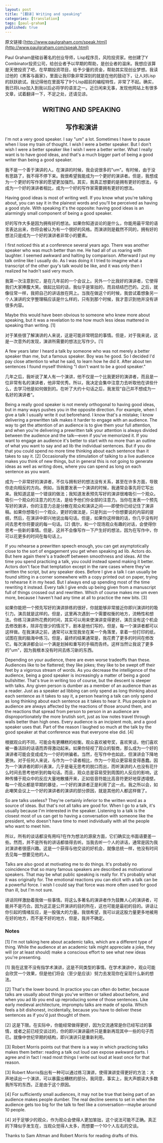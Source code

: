```yaml
---
layout: post
title: "[翻译] Writing and speaking"
categories: [translation]
tags: [paul-graham]
published: true
---
```


原文链接:[http://www.paulgraham.com/speak.html](http://www.paulgraham.com/speak.html)

Paul Graham是硅谷著名的创业导师，Lisp程序员，风险投资家。他创建了Y Combinator投资公司，给创业者予以早期的帮助，是创业者的温床。我想应该算是天使投资了吧，在早期投资项目，给予少量的资金，帮助其实现创业梦想。我读过他的《黑客与画家》，里面让我印象非常深刻的就是在他的鼓动下，让人对Lisp的跃跃欲试。我记得他在里面写了9个Lisp超前的编程特性，非常了不起。确实，我已将Lisp加入到我以后必将学的语言之一。近日闲来无事，发现他网站上有很多文章，试着翻译一下，不足之处，还请见谅。

<h2 style="text-align:center;">WRITING AND SPEAKING</h2>
<h2 style="text-align:center;">写作和演讲</h2>

I'm not a very good speaker. I say "um" a lot. Sometimes I have to pause when I lose my train of thought. I wish I were a better speaker. But I don't wish I were a better speaker like I wish I were a better writer. What I really want is to have good ideas, and that's a much bigger part of being a good writer than being a good speaker.

我不是一个善于演讲的人。在演讲的时候，我会说很多的"um"。有时候，由于没有思路了，我不得不停下来。我很希望我能成为一个更好的演讲者。但是，我想成为一个更好的写作家的愿望更加强烈。其实，我真正想要的是拥有更好的想法，与成为一个好的演讲者相比，成为一个好的写作家需要拥有更好的想法。

Having good ideas is most of writing well. If you know what you're talking about, you can say it in the plainest words and you'll be perceived as having a good style. With speaking it's the opposite: having good ideas is an alarmingly small component of being a good speaker.

好的写作大多是因为拥有好的想法。如果你知道谈论的是什么，你能用最平常的语言表达出来，你将会被认为有一个很好的风格。而演讲则是截然不同的，拥有好的想法只是成为一个好的演讲者非常小的要素。

I first noticed this at a conference several years ago. There was another speaker who was much better than me. He had all of us roaring with laughter. I seemed awkward and halting by comparison. Afterward I put my talk online like I usually do. As I was doing it I tried to imagine what a transcript of the other guy's talk would be like, and it was only then I realized he hadn't said very much.

我第一次注意到它，是在几年前的一个会议上。另外一个比我好的演讲者，它使得我们大家捧腹大笑。做起比较的话，我似乎是笨拙的，而且结结巴巴的。之后，就像往常一样，我把自己的讲话放在网上。当我在做这个的时候，我尝试着想象另一个人演讲的文字整理稿应该是什么样的，只有到那个时候，我才意识到他并没有讲很多内容。

Maybe this would have been obvious to someone who knew more about speaking, but it was a revelation to me how much less ideas mattered in speaking than writing. \[1\]

对于某些很了解演讲的人来说，这是可能非常明显的事情。但是，对于我来说，这是一次意外的发现，演讲所需要的想法比写作少。\[1\]

A few years later I heard a talk by someone who was not merely a better speaker than me, but a famous speaker. Boy was he good. So I decided I'd pay close attention to what he said, to learn how he did it. After about ten sentences I found myself thinking "I don't want to be a good speaker."

几年之后，我听说了某人有一个演讲，他不仅是一个比我更好的演讲者，而且是一位非常有名的演讲者，他非常优秀。所以，我决定会集中注意力去听取他在讲些什么，去学习他是如何做到的。在听了大约十句话之后，我发现“自己并不想成为一名好的演讲者“。

Being a really good speaker is not merely orthogonal to having good ideas, but in many ways pushes you in the opposite direction. For example, when I give a talk I usually write it out beforehand. I know that's a mistake; I know delivering a prewritten talk makes it harder to engage with an audience. The way to get the attention of an audience is to give them your full attention, and when you're delivering a prewritten talk your attention is always divided between the audience and the talk—even if you've memorized it. If you want to engage an audience it's better to start with no more than an outline of what you want to say and ad lib the individual sentences. But if you do that you could spend no more time thinking about each sentence than it takes to say it. \[2\] Occasionally the stimulation of talking to a live audience makes you think of new things, but in general this is not going to generate ideas as well as writing does, where you can spend as long on each sentence as you want.

成为一个非常好的演讲者，不仅与拥有好的想法没有关系，甚至在许多方面，导致你走向相反的方向。例如，当我要发表一个演讲的时候，我通常会事先将它写出来。我知道这是一个错误的做法；我知道发表预先写好的演讲很难吸引一个观众。吸引一个观众的注意力的方法，是给予他们你全部的注意力。当你在发表一个预先写好的演讲，你的注意力总是分散在观众和演讲之间——即使你已经记住了演讲稿。如果你想吸引一个观众，更好的做法是，只是列出一个你想要说的内容的提纲，然后，在演讲中即兴地说出每句话。但是，如果你这样做的话，你几乎没有时间去思考你将要说的每一句话。\[2\] 偶尔，和一个现场观众有趣的对话，会使得你思考一些新的事情。但是，这并不会像写作一下产生好的想法，因为在写作中，你可以花更多的时间在每句话上。

If you rehearse a prewritten speech enough, you can get asymptotically close to the sort of engagement you get when speaking ad lib. Actors do. But here again there's a tradeoff between smoothness and ideas. All the time you spend practicing a talk, you could instead spend making it better. Actors don't face that temptation except in the rare cases where they've written the script, but any speaker does. Before I give a talk I can usually be found sitting in a corner somewhere with a copy printed out on paper, trying to rehearse it in my head. But I always end up spending most of the time rewriting it instead. Every talk I give ends up being given from a manuscript full of things crossed out and rewritten. Which of course makes me um even more, because I haven't had any time at all to practice the new bits. [3]

如果你能把一个预先写好的演讲排练的很好，你就能够非常接近你即兴演讲时的吸引力。演员就是这样的。但是，这里再次遇到一个需要权衡的地方，流畅性和想法。你练习演讲所花费的时间，其实可以用来使演讲变得更好。演员没有这个机会去修改剧本，除非在很少的情况下，剧本是他们写的，但是，每一个演讲者都可以这样做。在我演讲之前，通常可以发现我坐在某一个角落里，拿着一份打印的纸，试图在我的脑海中练习。但是，最终的结果通常是，我花费了更多的时间在修改它。每次演讲都会以一个满是划掉和重写的手稿而告终。这样当然让我说了更多的"um"，因为我根本没有时间去练习新的东西。

Depending on your audience, there are even worse tradeoffs than these. Audiences like to be flattered; they like jokes; they like to be swept off their feet by a vigorous stream of words. As you decrease the intelligence of the audience, being a good speaker is increasingly a matter of being a good bullshitter. That's true in writing too of course, but the descent is steeper with talks. Any given person is dumber as a member of an audience than as a reader. Just as a speaker ad libbing can only spend as long thinking about each sentence as it takes to say it, a person hearing a talk can only spend as long thinking about each sentence as it takes to hear it. Plus people in an audience are always affected by the reactions of those around them, and the reactions that spread from person to person in an audience are disproportionately the more brutish sort, just as low notes travel through walls better than high ones. Every audience is an incipient mob, and a good speaker uses that. Part of the reason I laughed so much at the talk by the good speaker at that conference was that everyone else did. [4]

根据观众的不同，可能会有更糟糕的权衡。观众喜欢被夸奖，喜欢笑话，他们喜欢被一番活跃的话语而弄得激动起来。如果你轻视了观众的智商，那么成为一个好的演讲者可能会变成成为一个好的哄骗者。当然，在写作中也如此，但演讲会下降地更快。对于任何人来说，与作为一个读者相比，作为一个观众更容易变得愚蠢。因为一个演讲者的即兴表演，几乎是毫无思考的脱口而出，而听演讲的人也没有花什么时间去思考他听到的每句话。而且，观众总是容易受到周围的人反应的影响，这种传播于观众中的反应大量地散播开来，正如低音符能比高音符更好地穿透墙壁。每一个观众都是早期的暴徒，一个好的演讲者正是利用了这一点。我之所以会，如此嘲笑会议上一个好的演讲者的演讲的部分原因，就是其他的人都这样做了。

So are talks useless? They're certainly inferior to the written word as a source of ideas. But that's not all talks are good for. When I go to a talk, it's usually because I'm interested in the speaker. Listening to a talk is the closest most of us can get to having a conversation with someone like the president, who doesn't have time to meet individually with all the people who want to meet him.

所以，所有的谈话都没有用吗?在作为想法的源泉方面，它们确实比书面语要差一些。然而，并不是所有的讲话都值得去听。当我去听一个人的讲话，通常是因为我对演讲者很感兴趣。这是一个获得与他交谈的好机会，就像总统一样，他没有时间去见每一想要见他的人。

Talks are also good at motivating me to do things. It's probably no coincidence that so many famous speakers are described as motivational speakers. That may be what public speaking is really for. It's probably what it was originally for. The emotional reactions you can elicit with a talk can be a powerful force. I wish I could say that force was more often used for good than ill, but I'm not sure.

讲话同样激励着我做一些事情。将这么多著名的演讲者作为鼓舞人心的演讲者，可能并不是巧合。因为这正是公开演讲的目的所在，这也可能是最初的目的。讲话让你引起的情绪反应，是一股强大的力量。我很希望，我可以说这股力量更多地被用在好的地方，而不是不好的地方，但是，我并不确定。

### Notes

\[1\] I'm not talking here about academic talks, which are a different type of thing. While the audience at an academic talk might appreciate a joke, they will (or at least should) make a conscious effort to see what new ideas you're presenting.

\[1\] 我在这里不没有指学术演讲，这是不同类型的事情。在学术演讲中，观众可能会欣赏一个效果，但是他们将会（至少是应该）努力去发现你在呈现什么新的想法。

\[2\] That's the lower bound. In practice you can often do better, because talks are usually about things you've written or talked about before, and when you ad lib you end up reproducing some of those sentences. Like early medieval architecture, impromptu talks are made of spolia. Which feels a bit dishonest, incidentally, because you have to deliver these sentences as if you'd just thought of them.

\[2\] 这是下限。在实际中，你能经常做得更好，因为交流通常是你已经写过的事情，或者之前已经交谈过的，你的即兴演讲最终只是重新再现其中一些的句子而已。就像中世纪早期的结构，即兴演讲只是重新利用。

\[3\] Robert Morris points out that there is a way in which practicing talks makes them better: reading a talk out loud can expose awkward parts. I agree and in fact I read most things I write out loud at least once for that reason.

\[3\] Robert Morris指出有一种可以通过练习演讲，使得演讲变得更好的方法：大声地读出一个演讲，可以暴露出糟糕的部分。我同意，事实上，我大声朗读大多数我所写的东西，正是由于这个原因。

\[4\] For sufficiently small audiences, it may not be true that being part of an audience makes people dumber. The real decline seems to set in when the audience gets too big for the talk to feel like a conversation—maybe around 10 people.

\[4\] 对于足够少的观众，作为观众会使得人更加笨拙，这个说法可能不正确。真正的下降似乎发生在，当观众觉得人太多，而想要一个10个人左右的交谈。

Thanks to Sam Altman and Robert Morris for reading drafts of this.
